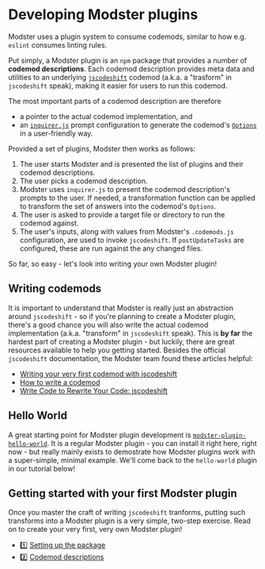 # Developing Modster plugins

Modster uses a plugin system to consume codemods, similar to how e.g. `eslint` consumes linting rules.

Put simply, a Modster plugin is an `npm` package that provides a number of **codemod descriptions**. Each codemod description provides meta data and utilities to an underlying [`jscodeshift`](https://github.com/facebook/jscodeshift) codemod (a.k.a. a "trasform" in `jscodeshift` speak), making it easier for users to run this codemod.

The most important parts of a codemod description are therefore

- a pointer to the actual codemod implementation, and
- an [`inquirer.js`](https://github.com/SBoudrias/Inquirer.js) prompt configuration to generate the codemod's [`Options`](https://github.com/facebook/jscodeshift#options) in a user-friendly way.

Provided a set of plugins, Modster then works as follows:

1. The user starts Modster and is presented the list of plugins and their codemod descriptions.
2. The user picks a codemod description.
3. Modster uses `inquirer.js` to present the codemod description's prompts to the user. If needed, a transformation function can be applied to transform the set of answers into the codemod's `Options`.
4. The user is asked to provide a target file or directory to run the codemod against.
5. The user's inputs, along with values from Modster's `.codemods.js` configuration, are used to invoke `jscodeshift`. If `postUpdateTasks` are configured, these are run against the any changed files.

So far, so easy - let's look into writing your own Modster plugin!

## Writing codemods

It is important to understand that Modster is really just an abstraction around `jscodeshift` - so if you're planning to create a Modster plugin, there's a good chance you will also write the actual codemod implementation (a.k.a. "transform" in `jscodeshift` speak). This is **by far** the hardest part of creating a Modster plugin - but luckily, there are great resources available to help you getting started. Besides the official `jscodeshift` documentation, the Modster team found these articles helpful:

- [Writing your very first codemod with jscodeshift](https://medium.com/@andrew_levine/writing-your-very-first-codemod-with-jscodeshift-7a24c4ede31b)
- [How to write a codemod](https://vramana.github.io/blog/2015/12/21/codemod-tutorial/)
- [Write Code to Rewrite Your Code: jscodeshift](https://www.toptal.com/javascript/write-code-to-rewrite-your-code)

## Hello World

A great starting point for Modster plugin development is [`modster-plugin-hello-world`](https://github.com/obweger/modster-plugin-hello-world). It is a regular Modster plugin - you can install it right here, right now - but really mainly exists to demostrate how Modster plugins work with a super-simple, minimal example. We'll come back to the `hello-world` plugin in our tutorial below!

## Getting started with your first Modster plugin

Once you master the craft of writing `jscodeshift` tranforms, putting such transforms into a Modster plugin is a very simple, two-step exercise. Read on to create your very first, very own Modster plugin!

- 1️⃣ [Setting up the package](./01-setting-up-the-package.md)
- 2️⃣ [Codemod descriptions](./02-codemod-descriptions.md)
